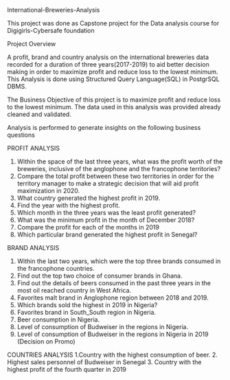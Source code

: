 International-Breweries-Analysis

This project was done as Capstone project for the Data analysis course for Digigirls-Cybersafe foundation

Project Overview

A profit, brand and country analysis on the international breweries data recorded for a duration of three years(2017-2019) to aid better decision making in order to maximize profit and reduce loss to the lowest minimum.
This Analysis is done using Structured Query Language(SQL) in PostgrSQL DBMS.

The Business Objective of this project is to maximize profit and reduce loss to the lowest minimum.
The data used in this analysis was provided already cleaned and validated.

Analysis is performed to generate insights on the following business questions

PROFIT ANALYSIS
1. Within the space of the last three years, what was the profit worth of the breweries, inclusive of the anglophone and the francophone territories?
2. Compare the total profit between these two territories in order for the territory manager to make a strategic decision that will aid profit maximization in 2020.
3. What country generated the highest profit in 2019.
4. Find the year with the highest profit.
5. Which month in the three years was the least profit generated?
6. What was the minimum profit in the month of December 2018?
7. Compare the profit for each of the months in 2019
8. Which particular brand generated the highest profit in Senegal?

BRAND ANALYSIS 
1. Within the last two years, which were the top three brands consumed in the francophone countries.
2. Find out the top two choice of consumer brands in Ghana.
3. Find out the details of beers consumed in the past three years in the most oil reached country in West Africa.
4. Favorites malt brand in Anglophone region between 2018 and 2019.
5. Which brands sold the highest in 2019 in Nigeria?
6. Favorites brand in South_South region in Nigeria.
7. Beer consumption in Nigeria.
8. Level of consumption of Budweiser in the regions in Nigeria.
9. Level of consumption of Budweiser in the regions in Nigeria in 2019 (Decision on Promo)

COUNTRIES ANALYSIS
1.Country with the highest consumption of beer.
2. Highest sales personnel of Budweiser in Senegal
3. Country with the highest profit of the fourth quarter in 2019

